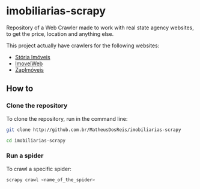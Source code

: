 # imobiliarias-scrapy

Repository of a Web Crawler made to work with real state agency websites,
to get the price, location and anything else.

This project actually have crawlers for the following websites:

* [Stória Imóveis](https://www.storiaimoveis.com.br/)
* [ImovelWeb](http://www.imovelweb.com.br/)
* [ZapImóveis](http://zapimoveis.com.br/)

## How to

### Clone the repository

To clone the repository, run in the command line:

```bash
git clone http://github.com.br/MatheusDosReis/imobiliarias-scrapy

cd imobiliarias-scrapy
```

### Run a spider

To crawl a specific spider:

```bash
scrapy crawl <name_of_the_spider>
```
